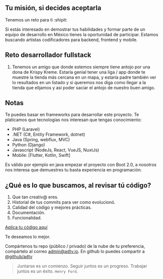 ## Tu misión, si decides aceptarla
Tenemos un reto para ti :shipit:

Si estás interesado en demostrar tus habilidades y formar parte de un equipo de desarrollo en México tienes la oportunidad de participar. Estamos buscando artistas codificadores para backend, frontend y mobile.

## Reto desarrollador fullstack

1. Tenemos un amigo que donde estemos siempre tiene antojo por una dona de Krispy Kreme. Estaría genial tener una liga / app donde te muestre la tienda más cercana en un mapa, y estaría padre también ver lo resultados en un listado y si queremos nos diga como llegar a la tienda que elijamos y así poder saciar el antojo de nuestro buen amigo.

## Notas

Te puedes basar en frameworks para desarrollar este proyecto. Te platicamos que tecnologías nos interesan que tengas conocimiento:
- PHP (Laravel)
- .NET (C#, Entity Framework, dotnet)
- Java (Spring, webflux, MVC)
- Python (Django)
- Javascript (NodeJs, React, VueJS, NuxtJs)
- Mobile: [Flutter, Kotlin, Swift]

Es válido por ejemplo en java empezar el proyecto con Boot 2.0, a nosotros nos interesa que demuestres tu basta experiencia en programación.

## ¿Qué es lo que buscamos, al revisar tú código?
1. Que tan creativ@ eres.
2. Historial de tus commits para ver como evolucionó.
3. Calidad del código y mejores prácticas.
4. Documentación.
5. Funcionalidad.

<a href="#" target="_blank" styles="display:inline-block;padding:0.35em 1.2em;border:0.1em solid #FFFFFF; margin:0 0.3em 0.3em 0;border-radius:0.12em;box-sizing: border-box;text-decoration:none;font-family:'Roboto',sans-serif;font-weight:300;color:#FFFFFF;text-align:center;transition: all 0.2s;">
Aplica tu código aquí
</a>

Te deseamos lo mejor.

Compártenos tu repo (público / privado) de la nube de tu preferencia, compártelo al correo admin@adtv.io.
En github lo puedes compartir a [@github/adtv](https://github.com/adtv/)

> Juntarse es un comienzo. Seguir juntos es un progreso. Trabajar juntos es un éxito. `Henry Ford`.


